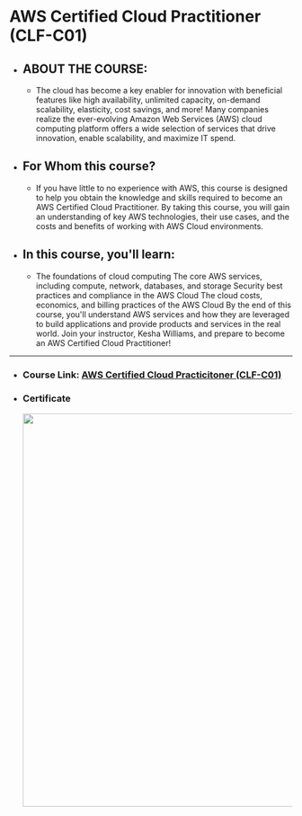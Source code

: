 # AWS Certified Cloud Practitioner (CLF-C01)

- ## ABOUT THE COURSE:
  - The cloud has become a key enabler for innovation with beneficial features like high availability, unlimited capacity, on-demand scalability, elasticity, cost savings, and more! Many companies realize the ever-evolving Amazon Web Services (AWS) cloud computing platform offers a wide selection of services that drive innovation, enable scalability, and maximize IT spend.
- ## For Whom this course?

  - If you have little to no experience with AWS, this course is designed to help you obtain the knowledge and skills required to become an AWS Certified Cloud Practitioner. By taking this course, you will gain an understanding of key AWS technologies, their use cases, and the costs and benefits of working with AWS Cloud environments.

- ## In this course, you'll learn:

  - The foundations of cloud computing The core AWS services, including compute, network, databases, and storage Security best practices and compliance in the AWS Cloud The cloud costs, economics, and billing practices of the AWS Cloud By the end of this course, you'll understand AWS services and how they are leveraged to build applications and provide products and services in the real world. Join your instructor, Kesha Williams, and prepare to become an AWS Certified Cloud Practitioner!

---

- ### Course Link: [AWS Certified Cloud Practicitoner (CLF-C01)](https://learn.acloud.guru/course/aws--certified-cloud-practitioner/dashboard)
  
- ### Certificate
  <div align="center"><img src="https://acloudguru-quiz-completion-certificate-production.s3-accelerate.amazonaws.com/943ADC7CEADF.png" width="700px" height="auto"></div>
